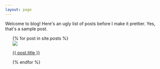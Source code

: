 ```yaml
---
layout: page
---
```


Welcome to blog! Here's an ugly list of posts before I make it prettier. Yes, that's a sample post.

<ul class="posts">
  {% for post in site.posts %}
	  <div id="post-container">
		  <img id="post-image" src="assets/images/{{ post.image1 }}" />
			  <p id="post-text">
				<a href="{{ BASE_PATH }}{{ post.url }}">{{ post.title }}</a>
			  </p>
	  </div>
  {% endfor %}
</ul>

<!-- 
    <li><span>{{ post.date | date_to_string }}</span> &raquo; <a href="{{ BASE_PATH }}{{ post.url }}"><img src="assets/images/{{ post.image1 }}"/></a></li>
	{{ post.title }} -->